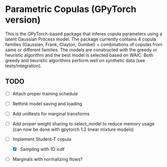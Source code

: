 # Parametric Copulas (GPyTorch version)

This is the GPyTorch-based package that inferes copula parameters using a latent Gaussian Process model.
The package currently contains 4 copula families (Gaussian, Frank, Clayton, Gumbel) + combinations of copulas from same or different families.
The models are constructed with the greedy or heuristic algorithm and the best model is selected based on WAIC. 
Both greedy and heuristic algorithms perform well on synthetic data (see tests/integration).

## TODO

- [ ] Attach proper training schedule
- [ ] Rethink model saving and loading
- [ ] Add unittests for marginal transforms
- [ ] Add proper weight sharing to select_model to reduce memory usage
		(can now be done with gpytorch 1.2 linear mixture models)
- [ ] Implement Student-T copula
	- [x] Sampling with 1D icdf
- [ ] Marginals with normalizing flows?

